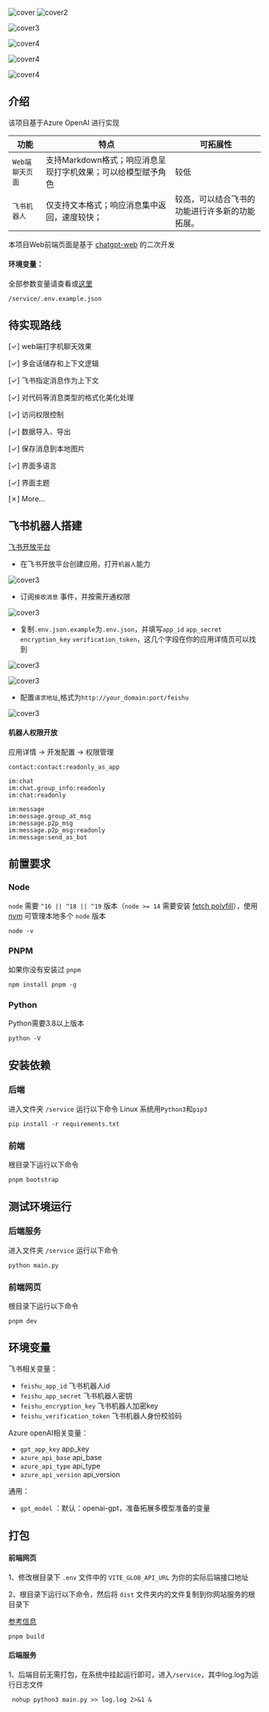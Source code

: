 ![cover](./docs/c1.png)
![cover2](./docs/c2.png)

![cover3](./docs/c3.png)

![cover4](./docs/c4.png)

![cover4](./docs/c5.png)

![cover4](./docs/c6.png)

## 介绍

该项目基于Azure OpenAI 进行实现

| 功能                                        | 特点 | 可拓展性  |
| --------------------------------------------- | ------ | ---------- |
| `Web端聊天页面`                  | 支持Markdown格式；响应消息呈现打字机效果；可以给模型赋予角色 | 较低     |
| `飞书机器人` | 仅支持文本格式；响应消息集中返回，速度较快； | 较高，可以结合飞书的功能进行许多新的功能拓展。 |

本项目Web前端页面是基于 [chatgpt-web](https://github.com/Chanzhaoyu/chatgpt-web) 的二次开发

#### 环境变量：

全部参数变量请查看或[这里](#环境变量)

```
/service/.env.example.json
```

## 待实现路线

[✓] web端打字机聊天效果

[✓] 多会话储存和上下文逻辑

[✓] 飞书指定消息作为上下文

[✓] 对代码等消息类型的格式化美化处理

[✓] 访问权限控制

[✓] 数据导入、导出

[✓] 保存消息到本地图片

[✓] 界面多语言

[✓] 界面主题

[✗] More...



## 飞书机器人搭建

[飞书开放平台](https://open.feishu.cn/app)

- 在飞书开放平台创建应用，打开`机器人`能力

![cover3](./docs/add_bot.png)

- 订阅`接收消息` 事件，并按需开通权限

![cover3](./docs/sub.png)

- 复制`.env.json.example`为`.env.json`，并填写`app_id` `app_secret` `encryption_key` `verification_token`，这几个字段在你的应用详情页可以找到

![cover3](./docs/appid_secret.png)

![cover3](./docs/encrypt_key_verification_token.png)



- 配置`请求地址`,格式为`http://your_domain:port/feishu`

![cover3](./docs/configure_url.png)





#### 机器人权限开放

应用详情 -> 开发配置 -> 权限管理

```
contact:contact:readonly_as_app

im:chat
im:chat.group_info:readonly
im:chat:readonly

im:message
im:message.group_at_msg
im:message.p2p_msg
im:message.p2p_msg:readonly
im:message:send_as_bot
```



## 前置要求

### Node

`node` 需要 `^16 || ^18 || ^19` 版本（`node >= 14` 需要安装 [fetch polyfill](https://github.com/developit/unfetch#usage-as-a-polyfill)），使用 [nvm](https://github.com/nvm-sh/nvm) 可管理本地多个 `node` 版本

```shell
node -v
```

### PNPM
如果你没有安装过 `pnpm`
```shell
npm install pnpm -g
```

### Python

Python需要3.8以上版本

```shell
python -V
```



## 安装依赖

### 后端

进入文件夹 `/service` 运行以下命令 Linux 系统用`Python3`和`pip3`

```shell
pip install -r requirements.txt
```

### 前端
根目录下运行以下命令
```shell
pnpm bootstrap
```

## 测试环境运行
### 后端服务

进入文件夹 `/service` 运行以下命令

```shell
python main.py
```

### 前端网页
根目录下运行以下命令
```shell
pnpm dev
```

## 环境变量

飞书相关变量：

- `feishu_app_id` 飞书机器人id
- `feishu_app_secret`  飞书机器人密钥
- `feishu_encryption_key` 飞书机器人加密key
- `feishu_verification_token` 飞书机器人身份校验码

Azure openAI相关变量：

- `gpt_app_key`  app_key
- `azure_api_base` api_base
- `azure_api_type` api_type
- `azure_api_version` api_version 

通用：

- `gpt_model` ：默认：openai-gpt，准备拓展多模型准备的变量



## 打包

#### 前端网页

1、修改根目录下 `.env` 文件中的 `VITE_GLOB_API_URL` 为你的实际后端接口地址

2、根目录下运行以下命令，然后将 `dist` 文件夹内的文件复制到你网站服务的根目录下

[参考信息](https://cn.vitejs.dev/guide/static-deploy.html#building-the-app)

```shell
pnpm build
```

#### 后端服务

1、后端目前无需打包，在系统中挂起运行即可，进入`/service`，其中log.log为运行日志文件

```shell
 nohup python3 main.py >> log.log 2>&1 &
```
